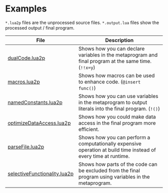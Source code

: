 # Examples

`*.lua2p` files are the unprocessed source files.
`*.output.lua` files show the processed output / final program.

| File | Description
| ---- | -----------
| [dualCode.lua2p](dualCode.lua2p)                             | Shows how you can declare variables in the metaprogram and final program at the same time. (`!!x=y`)
| [macros.lua2p](macros.lua2p)                                 | Shows how macros can be used to enhance code. (`@insert func()`)
| [namedConstants.lua2p](namedConstants.lua2p)                 | Shows how you can use variables in the metaprogram to output literals into the final program. (`!()`)
| [optimizeDataAccess.lua2p](optimizeDataAccess.lua2p)         | Shows how you could make data access in the final program more efficient.
| [parseFile.lua2p](parseFile.lua2p)                           | Shows how you can perform a computationally expensive operation at build time instead of every time at runtime.
| [selectiveFunctionality.lua2p](selectiveFunctionality.lua2p) | Shows how parts of the code can be excluded from the final program using variables in the metaprogram.
